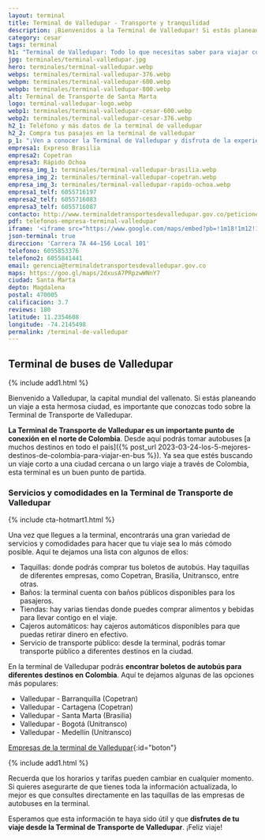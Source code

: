 ```yaml
---
layout: terminal
title: Terminal de Valledupar - Transporte y tranquilidad
description: ¡Bienvenidos a la Terminal de Valledupar! Si estás planeando un viaje por carretera, esta terminal es el punto de partida perfecto para explorar el hermoso departamento del Cesar y sus alrededores
category: cesar
tags: terminal
h1: "Terminal de Valledupar: Todo lo que necesitas saber para viajar con seguridad"
jpg: terminales/terminal-valledupar.jpg
hero: terminales/terminal-valledupar.webp
webps: terminales/terminal-valledupar-376.webp
webpm: terminales/terminal-valledupar-600.webp
webpb: terminales/terminal-valledupar-800.webp
alt: Terminal de Transporte de Santa Marta
logo: terminal-valledupar-logo.webp
webp1: terminales/terminal-valledupar-cesar-600.webp
webp2: terminales/terminal-valledupar-cesar-376.webp
h2_1: Teléfono y más datos de la terminal de valledupar
h2_2: Compra tus pasajes en la terminal de valledupar
p_1: "¡Ven a conocer la Terminal de Valledupar y disfruta de la experiencia de viajar en uno de los lugares más modernos y seguros de Colombia!"
empresa1: Expreso Brasilia
empresa2: Copetran
empresa3: Rápido Ochoa
empresa_img_1: terminales/terminal-valledupar-brasilia.webp
empresa_img_2: terminales/terminal-valledupar-copetran.webp
empresa_img_3: terminales/terminal-valledupar-rapido-ochoa.webp
empresa1_telf: 6055716197
empresa2_telf: 6055716083
empresa3_telf: 6055716087
contacto: http://www.terminaldetransportesdevalledupar.gov.co/peticiones-quejas-reclamos
pdf: telefonos-empresa-terminal-valledupar
iframe: '<iframe src="https://www.google.com/maps/embed?pb=!1m18!1m12!1m3!1d3923.704807664914!2d-73.24312909999999!3d10.444982699999995!2m3!1f0!2f0!3f0!3m2!1i1024!2i768!4f13.1!3m3!1m2!1s0x8e8ab98f3761352b%3A0x53f0ff9b4030f52b!2sTerminal%20de%20Transporte%20Valledupar!5e0!3m2!1ses-419!2sco!4v1677978112997!5m2!1ses-419!2sco" width="100%" height="450" style="border:0;" allowfullscreen="" loading="lazy" referrerpolicy="no-referrer-when-downgrade"></iframe>'
json-terminal: true
direccion: 'Carrera 7A 44–156 Local 101'
telefono: 6055853376
telefono2: 6055841441
email: gerencia@terminaldetransportesdevalledupar.gov.co
maps: https://goo.gl/maps/2dxusA7PRpzwWNnY7
ciudad: Santa Marta
depto: Magdalena
postal: 470005
calificacion: 3.7
reviews: 180
latitude: 11.2354608
longitude: -74.2145498
permalink: /terminal-de-valledupar
---
```

## Terminal de buses de Valledupar

{% include add1.html %}

Bienvenido a Valledupar, la capital mundial del vallenato. Si estás planeando un viaje a esta hermosa ciudad, es importante que conozcas todo sobre la Terminal de Transporte de Valledupar.

**La Terminal de Transporte de Valledupar es un importante punto de conexión en el norte de Colombia**. Desde aquí podrás tomar autobuses [a muchos destinos en todo el país]({% post_url 2023-03-24-los-5-mejores-destinos-de-colombia-para-viajar-en-bus %}). Ya sea que estés buscando un viaje corto a una ciudad cercana o un largo viaje a través de Colombia, esta terminal es un buen punto de partida.

### Servicios y comodidades en la Terminal de Transporte de Valledupar

{% include cta-hotmart1.html %}

Una vez que llegues a la terminal, encontrarás una gran variedad de servicios y comodidades para hacer que tu viaje sea lo más cómodo posible. Aquí te dejamos una lista con algunos de ellos:

* Taquillas: donde podrás comprar tus boletos de autobús. Hay taquillas de diferentes empresas, como Copetran, Brasilia, Unitransco, entre otras.
* Baños: la terminal cuenta con baños públicos disponibles para los pasajeros.
* Tiendas: hay varias tiendas donde puedes comprar alimentos y bebidas para llevar contigo en el viaje.
* Cajeros automáticos: hay cajeros automáticos disponibles para que puedas retirar dinero en efectivo.
* Servicio de transporte público: desde la terminal, podrás tomar transporte público a diferentes destinos en la ciudad.

En la terminal de Valledupar podrás **encontrar boletos de autobús para diferentes destinos en Colombia**. Aquí te dejamos algunas de las opciones más populares:

* Valledupar - Barranquilla (Copetran)
* Valledupar - Cartagena (Copetran)
* Valledupar - Santa Marta (Brasilia)
* Valledupar - Bogotá (Unitransco)
* Valledupar - Medellín (Unitransco)

[Empresas de la terminal de Valledupar]({{page.url}}/{{page.pdf}}){:id="boton"}

{% include add1.html %}

Recuerda que los horarios y tarifas pueden cambiar en cualquier momento. Si quieres asegurarte de que tienes toda la información actualizada, lo mejor es que consultes directamente en las taquillas de las empresas de autobuses en la terminal.

Esperamos que esta información te haya sido útil y que **disfrutes de tu viaje desde la Terminal de Transporte de Valledupar**. ¡Feliz viaje!

